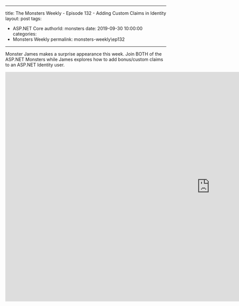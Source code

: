 
---
title: The Monsters Weekly - Episode 132 -  Adding Custom Claims in Identity
layout: post
tags: 
  - ASP.NET Core
authorId: monsters
date: 2019-09-30 10:00:00
categories:
  - Monsters Weekly
permalink: monsters-weekly\ep132
---

Monster James makes a surprise appearance this week. Join BOTH of the ASP.NET Monsters while James explores how to add bonus/custom claims to an ASP.NET Identity user.


<iframe width="1280" height="720" src="https://www.youtube.com/embed/ae3gevt-Im8" frameborder="0" allow="accelerometer; autoplay; encrypted-media; gyroscope; picture-in-picture" allowfullscreen></iframe>
